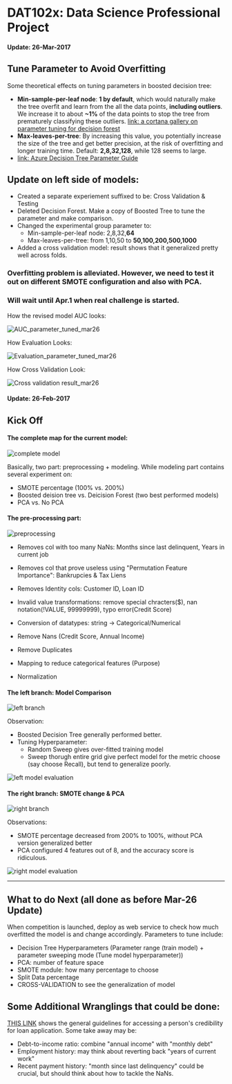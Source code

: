 # DAT102x: Data Science Professional Project
#### Update: 26-Mar-2017
## Tune Parameter to Avoid Overfitting

Some theoretical effects on tuning parameters in boosted decision tree:
* **Min-sample-per-leaf node**: **1 by default**, which would naturally make the tree overfit and learn from the all the data points, **including outliers**. We increase it to about **~1%** of the data points to stop the tree from prematurely classifying these outliers. [link: a cortana gallery on parameter tuning for decision forest](https://gallery.cortanaintelligence.com/Experiment/Evaluating-and-Parameter-Tuning-a-Decision-Tree-Model-1)
* **Max-leaves-per-tree**: By increasing this value, you potentially increase the size of the tree and get better precision, at the risk of overfitting and longer training time. Default: **2,8,32,128**, while 128 seems to large.
* [link: Azure Decision Tree Parameter Guide](https://msdn.microsoft.com/en-us/library/azure/dn906025.aspx)

## Update on left side of models:
* Created a separate experiement suffixed to be: Cross Validation & Testing
* Deleted Decision Forest. Make a copy of Boosted Tree to tune the parameter and make comparison.
* Changed the experimental group parameter to:
	* Min-sample-per-leaf node: 2,8,32,**64**
	* Max-leaves-per-tree: from 1,10,50 to **50,100,200,500,1000**
* Added a cross validation model: result shows that it generalized pretty well across folds.

### Overfitting problem is alleviated. However, we need to test it out on different SMOTE configuration and also with PCA.
### Will wait until Apr.1 when real challenge is started.

How the revised model AUC looks:

![AUC_parameter_tuned_mar26](https://github.com/yang0339/Microsoft-Professional-Program-Learning-Materials/blob/master/DAT102x%20Data%20Science%20Professional%20Project/left_branch_Model_Validation%26Testing.JPG)

How Evaluation Looks: 

![Evaluation_parameter_tuned_mar26](https://github.com/yang0339/Microsoft-Professional-Program-Learning-Materials/blob/master/DAT102x%20Data%20Science%20Professional%20Project/left_model_evaluation_Validation%26Testing.JPG)

How Cross Validation Look:

![Cross validation result_mar26](https://github.com/yang0339/Microsoft-Professional-Program-Learning-Materials/blob/master/DAT102x%20Data%20Science%20Professional%20Project/left_branch_Model_ValidationResult.JPG)

#### Update: 26-Feb-2017
## Kick Off

#### The complete map for the current model:
![complete model](https://github.com/yang0339/Microsoft-Professional-Program-Learning-Materials/blob/master/DAT102x%20Data%20Science%20Professional%20Project/All%20Process%20View.png)

Basically, two part: preprocessing + modeling. While modeling part contains several experiment on:
* SMOTE percentage (100% vs. 200%)
* Boosted deision tree vs. Deicision Forest (two best performed models)
* PCA vs. No PCA

#### The pre-processing part:
![preprocessing](https://github.com/yang0339/Microsoft-Professional-Program-Learning-Materials/blob/master/DAT102x%20Data%20Science%20Professional%20Project/Pre-processing.png)

* Removes col with too many NaNs: Months since last delinquent, Years in current job
* Removes col that prove useless using "Permutation Feature Importance": Bankrupcies & Tax Liens
* Removes Identity cols: Customer ID, Loan ID

* Invalid value transformations: remove special chracters($), nan notation(!VALUE, 99999999), typo error(Credit Score)
* Conversion of datatypes: string -> Categorical/Numerical
* Remove Nans (Credit Score, Annual Income)
* Remove Duplicates
* Mapping to reduce categorical features (Purpose)

* Normalization

#### The left branch: Model Comparison
![left branch](https://github.com/yang0339/Microsoft-Professional-Program-Learning-Materials/blob/master/DAT102x%20Data%20Science%20Professional%20Project/left_branch_Model_Exploration.png)

Observation:
* Boosted Decision Tree generally performed better.
* Tuning Hyperparameter:
  * Random Sweep gives over-fitted training model
  * Sweep thorugh entire grid give perfect model for the metric choose (say choose Recall), but tend to generalize poorly.
  
![left model evaluation](https://github.com/yang0339/Microsoft-Professional-Program-Learning-Materials/blob/master/DAT102x%20Data%20Science%20Professional%20Project/left_model_evaluation.jpg)

#### The right branch: SMOTE change & PCA
![right branch](https://github.com/yang0339/Microsoft-Professional-Program-Learning-Materials/blob/master/DAT102x%20Data%20Science%20Professional%20Project/right_branch_Vary_SMOTE_and_PCA.png)

Observations:
* SMOTE percentage decreased from 200% to 100%, without PCA version generalized better
* PCA configured 4 features out of 8, and the accuracy score is ridiculous.

![right model evaluation](https://github.com/yang0339/Microsoft-Professional-Program-Learning-Materials/blob/master/DAT102x%20Data%20Science%20Professional%20Project/right_model_evaluation.jpg)


<hr>

## What to do Next (all done as before Mar-26 Update)
When competition is launched, deploy as web service to check how much overfitted the model is and change accordingly.
Parameters to tune include:
* Decision Tree Hyperparameters (Parameter range (train model) + parameter sweeping mode (Tune model hyperparameter))
* PCA: number of feature space
* SMOTE module: how many percentage to choose
* Split Data percentage
* CROSS-VALIDATION to see the generalization of model

## Some Additional Wranglings that could be done:
[THIS LINK](http://money.usnews.com/money/personal-finance/articles/2016-03-17/beyond-credit-scores-7-factors-that-affect-a-loan-application) shows the general guidelines for accessing a person's credibility for loan application. Some take away may be:
* Debt-to-income ratio: combine "annual income" with "monthly debt"
* Employment history: may think about reverting back "years of current work"
* Recent payment history: "month since last delinquency" could be crucial, but should think about how to tackle the NaNs.



